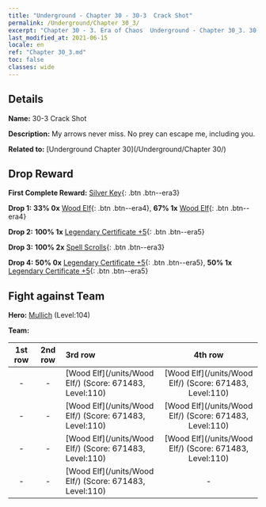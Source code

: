 ```yaml
---
title: "Underground - Chapter 30 - 30-3  Crack Shot"
permalink: /Underground/Chapter 30_3/
excerpt: "Chapter 30 - 3. Era of Chaos  Underground - Chapter 30_3. 30-3  Crack Shot"
last_modified_at: 2021-06-15
locale: en
ref: "Chapter 30_3.md"
toc: false
classes: wide
---
```


## Details

 **Name:** 30-3  Crack Shot

 **Description:**       My arrows never miss. No prey can escape me, including you.

 **Related to:** [Underground Chapter 30](/Underground/Chapter 30/)

## Drop Reward

 **First Complete Reward:** [Silver Key](/Items/con_693/){: .btn .btn--era3}

 **Drop 1:** **33% 0x** [Wood Elf](/Items/unt_201/){: .btn .btn--era4}, **67% 1x** [Wood Elf](/Items/unt_201/){: .btn .btn--era4}

 **Drop 2:** **100% 1x** [Legendary Certificate +5](/Items/mat_102/){: .btn .btn--era5}

 **Drop 3:** **100% 2x** [Spell Scrolls](/Items/con_694/){: .btn .btn--era3}

 **Drop 4:** **50% 0x** [Legendary Certificate +5](/Items/mat_102/){: .btn .btn--era5}, **50% 1x** [Legendary Certificate +5](/Items/mat_102/){: .btn .btn--era5}


## Fight against Team
 **Hero:** [Mullich](/heroes/Mullich/) (Level:104)

 **Team:**


  | 1st row | 2nd row | 3rd row | 4th row |
  |:----:|:----:|:----|:----:|
  | - | - | [Wood Elf](/units/Wood Elf/) (Score: 671483, Level:110)  | [Wood Elf](/units/Wood Elf/) (Score: 671483, Level:110)  |
  | - | - | [Wood Elf](/units/Wood Elf/) (Score: 671483, Level:110)  | [Wood Elf](/units/Wood Elf/) (Score: 671483, Level:110)  |
  | - | - | [Wood Elf](/units/Wood Elf/) (Score: 671483, Level:110)  | [Wood Elf](/units/Wood Elf/) (Score: 671483, Level:110)  |
  | - | - | [Wood Elf](/units/Wood Elf/) (Score: 671483, Level:110)  | - |


